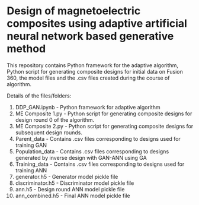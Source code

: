 # Design of magnetoelectric composites using adaptive artificial neural network based generative method

This repository contains Python framework for the adaptive algorithm, Python script for generating composite designs for initial data on Fusion 360, the model files and the .csv files created during the course of algorithm. 

Details of the files/folders:
1. DDP_GAN.ipynb - Python framework for adaptive algorithm
2. ME Composite 1.py - Python script for generating composite designs for design round 0 of the algorithm.
3.  ME Composite 2.py - Python script for generating composite designs for subsequent design rounds.
4. Parent_data - Contains .csv files corresponding to designs used for training GAN
5. Population_data - Contains .csv files corresponding to designs generated by inverse design with GAN-ANN using GA
6. Training_data - Contains .csv files corresponding to designs used for training ANN
7. generator.h5 - Generator model pickle file
8. discriminator.h5 - Discriminator model pickle file
9. ann.h5 - Design round ANN model pickle file
10. ann_combined.h5 - Final ANN model pickle file
